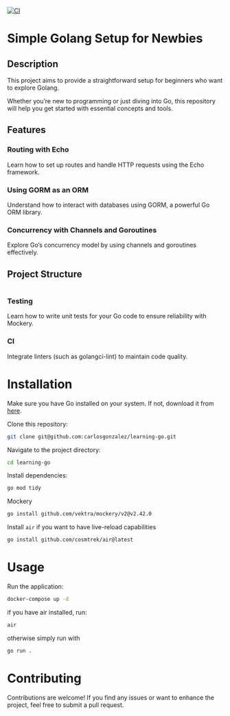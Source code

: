 [![CI](https://github.com/carlosgonzalez/learning-go/actions/workflows/ci.yml/badge.svg?branch=main)](https://github.com/carlosgonzalez/learning-go/actions/workflows/ci.yml)

# Simple Golang Setup for Newbies

## Description

This project aims to provide a straightforward setup for beginners who want to explore Golang.

Whether you’re new to programming or just diving into Go, this repository will help you get started with essential concepts and tools.

## Features

### Routing with Echo

Learn how to set up routes and handle HTTP requests using the Echo framework.

### Using GORM as an ORM

Understand how to interact with databases using GORM, a powerful Go ORM library.

### Concurrency with Channels and Goroutines

Explore Go’s concurrency model by using channels and goroutines effectively.

## Project Structure

```

```

### Testing

Learn how to write unit tests for your Go code to ensure reliability with Mockery.

### CI

Integrate linters (such as golangci-lint) to maintain code quality.

# Installation

Make sure you have Go installed on your system. If not, download it from [here](https://go.dev/doc/install).

Clone this repository:

```bash
git clone git@github.com:carlosgonzalez/learning-go.git
```

Navigate to the project directory:

```bash
cd learning-go
```

Install dependencies:

```bash
go mod tidy
```

Mockery

```bash
go install github.com/vektra/mockery/v2@v2.42.0
```

Install `air` if you want to have live-reload capabilities

```bash
go install github.com/cosmtrek/air@latest
```

# Usage

Run the application:

```bash
docker-compose up -d
```

if you have air installed, run:

```bash
air
```

otherwise simply run with

```bash
go run .
```

# Contributing

Contributions are welcome! If you find any issues or want to enhance the project, feel free to submit a pull request.
